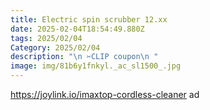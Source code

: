 ```yaml
---
title: Electric spin scrubber 12.xx
date: 2025-02-04T18:54:49.880Z
tags: 2025/02/04
Category: 2025/02/04
description: "\n ✂CLIP coupon\n "
image: img/81b6y1fnkyl._ac_sl1500_.jpg
---
```

https://joylink.io/imaxtop-cordless-cleaner ad